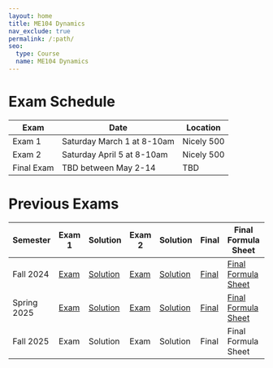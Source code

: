 ```yaml
---
layout: home
title: ME104 Dynamics
nav_exclude: true
permalink: /:path/
seo:
  type: Course
  name: ME104 Dynamics
---
```


# Exam Schedule

| Exam | Date | Location |
| -- | -- | -- |
| Exam 1 | Saturday March 1 at 8-10am | Nicely 500 |
| Exam 2 | Saturday April 5 at 8-10am | Nicely 500 |
| Final Exam | TBD between May 2-14 | TBD |

# Previous Exams

| Semester | Exam 1 | Solution | Exam 2 | Solution | Final | Final Formula Sheet | Solution |
| -- | -- | -- | -- | -- | -- | -- | -- |
| Fall 2024 | [Exam](https://drive.google.com/file/d/1fpyogKU72hAk62joaXF57r_IyN-hvyrX/view?usp=sharing) | [Solution](https://drive.google.com/file/d/1gEF7iLhqBAmBBbsNmlnsfmzRhn-U-z8h/view?usp=sharing) | [Exam](https://drive.google.com/file/d/1EsWH744Ea9hTqATIefX_iNISh8Yit5By/view?usp=sharing) | [Solution](https://drive.google.com/file/d/1TkYUfnPO1sOTNMaOrFGUUBSUmpVRY5u6/view?usp=sharing) | [Final](https://drive.google.com/file/d/1UM0d436fD1UeuP0GWjcqIyFP_Lrfrv2M/view?usp=share_link) | [Final Formula Sheet](https://drive.google.com/file/d/1SEIcqV9ZGopW-3rXGl6u-v4yAV9b6NoM/view?usp=sharing) | [Solution](https://drive.google.com/file/d/1ULFXXRHoYjYegWJ-E-Ray_JmYSu70aNZ/view?usp=sharing) |
| Spring 2025 | [Exam](https://drive.google.com/file/d/1nYIM1DQM-xVw40f7MYHySVGbD_-mvGR7/view?usp=share_link) | [Solution](https://drive.google.com/file/d/1nZ_2hlN742mQefcQq80z4JaBwRkUrTUg/view?usp=share_link) | [Exam](https://drive.google.com/file/d/1PqB3AuPpe6iEz4S_hGeReKswznM3Oy4N/view?usp=sharing) | [Solution](https://drive.google.com/file/d/1PoiuhSRDilY_wqvYx3Q5fC7DtcB-O3IU/view?usp=sharing) | [Final](https://drive.google.com/file/d/1TcTW830VaSOpyTgutoI8S-agWErWplGE/view?usp=sharing) | [Final Formula Sheet](https://drive.google.com/file/d/1TGxehzRf-imvsRXlj2ulP5fpYmzAg1jC/view?usp=sharing) | [Solution](https://drive.google.com/file/d/1THjl_kwMNHvcFt04QrGJM5DICYu9seGZ/view?usp=sharing) |
| Fall 2025 | Exam | Solution | Exam | Solution | Final | Final Formula Sheet | Solution |


